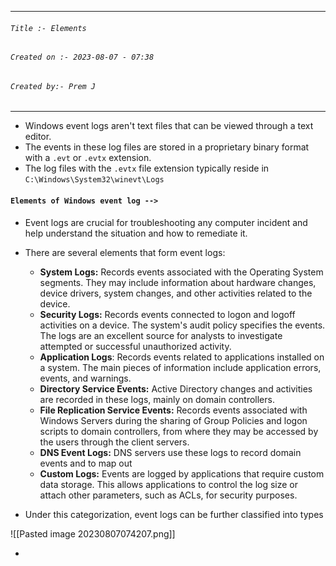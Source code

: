 
***
###### `Title :- Elements`
###### `Created on :- 2023-08-07 - 07:38`
###### `Created by:- Prem J`
***

- Windows event logs aren't text files that can be viewed through a text editor.
- The events in these log files are stored in a proprietary binary format with a `.evt` or `.evtx` extension.
- The log files with the `.evtx` file extension typically reside in `C:\Windows\System32\winevt\Logs`

#### `Elements of Windows event log -->`

- Event logs are crucial for troubleshooting any computer incident and help understand the situation and how to remediate it.
- There are several elements that form event logs:
	- **System Logs:** Records events associated with the Operating System segments. They may include information about hardware changes, device drivers, system changes, and other activities related to the device.
	- **Security Logs:** Records events connected to logon and logoff activities on a device. The system's audit policy specifies the events. The logs are an excellent source for analysts to investigate attempted or successful unauthorized activity.
	- **Application Logs**: Records events related to applications installed on a system. The main pieces of information include application errors, events, and warnings.
	- **Directory Service Events:** Active Directory changes and activities are recorded in these logs, mainly on domain controllers.
	- **File Replication Service Events:** Records events associated with Windows Servers during the sharing of Group Policies and logon scripts to domain controllers, from where they may be accessed by the users through the client servers.
	- **DNS Event Logs:** DNS servers use these logs to record domain events and to map out
	- **Custom Logs:** Events are logged by applications that require custom data storage. This allows applications to control the log size or attach other parameters, such as ACLs, for security purposes.

- Under this categorization, event logs can be further classified into types

![[Pasted image 20230807074207.png]]

- 